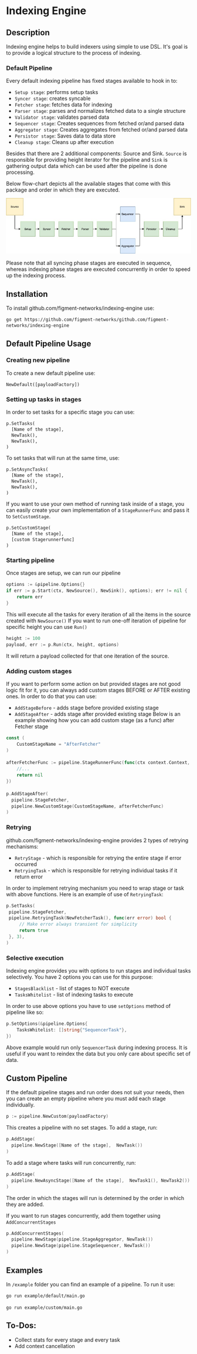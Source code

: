 # Indexing Engine

## Description
Indexing engine helps to build indexers using simple to use DSL. It's goal is to provide a logical structure to
the process of indexing.


### Default Pipeline

Every default indexing pipeline has fixed stages available to hook in to:
* `Setup stage`: performs setup tasks
* `Syncer stage`: creates syncable
* `Fetcher stage`: fetches data for indexing
* `Parser stage`: parses and normalizes fetched data to a single structure
* `Validator stage`: validates parsed data
* `Sequencer stage`: Creates sequences from fetched or/and parsed data
* `Aggregator stage`: Creates aggregates from fetched or/and parsed data
* `Persistor stage`: Saves data to data store
* `Cleanup stage`: Cleans up after execution

Besides that there are 2 additional components: Source and Sink.
`Source` is responsible for providing height iterator for the pipeline and `Sink` is gathering output data which can be used after the pipeline is done processing.

Below flow-chart depicts all the available stages that come with this package and order in which they are executed.

![indexing engine flow chart](/diagram.jpg)

Please note that all syncing phase stages are executed in sequence, whereas indexing phase stages are executed concurrently
in order to speed up the indexing process.

## Installation

To install github.com/figment-networks/indexing-engine use:
```shell script
go get https://github.com/figment-networks/github.com/figment-networks/indexing-engine
```

## Default Pipeline Usage

### Creating new pipeline

To create a new default pipeline use:
```shell script
NewDefault([payloadFactory])
```

### Setting up tasks in stages
In order to set tasks for a specific stage you can use:
```shell script
p.SetTasks(
  [Name of the stage],
  NewTask(),
  NewTask(),
)
```

To set tasks that will run at the same time, use:
```shell script
p.SetAsyncTasks(
  [Name of the stage],
  NewTask(),
  NewTask(),
)
```

If you want to use your own method of running task inside of a stage, you can easily create your own implementation of a `StageRunnerFunc` and pass it to `SetCustomStage`.

```shell script
p.SetCustomStage(
  [Name of the stage],
  [custom Stagerunnerfunc]
)
```


### Starting pipeline
Once stages are setup, we can run our pipeline
```go
options := &pipeline.Options{}
if err := p.Start(ctx, NewSource(), NewSink(), options); err != nil {
    return err
}
```
This will execute all the tasks for every iteration of all the items in the source created with `NewSource()`
If you want to run one-off iteration of pipeline for specific height you can use `Run()`
```go
height := 100
payload, err := p.Run(ctx, height, options)
```
It will return a payload collected for that one iteration of the source.

### Adding custom stages
If you want to perform some action on but provided stages are not good logic fit for it, you can always add
custom stages BEFORE or AFTER existing ones. In order to do that you can use:
* `AddStageBefore` - adds stage before provided existing stage
* `AddStageAfter` - adds stage after provided existing stage
Below is an example showing how you can add custom stage (as a func) after Fetcher stage
```go
const (
    CustomStageName = "AfterFetcher"
)

afterFetcherFunc := pipeline.StageRunnerFunc(func(ctx context.Context, p pipeline.Payload, f pipeline.TaskValidator) error {
    //...
    return nil
})

p.AddStageAfter(
  pipeline.StageFetcher,
  pipeline.NewCustomStage(CustomStageName, afterFetcherFunc)
)
```


 ### Retrying
 github.com/figment-networks/indexing-engine provides 2 types of retrying mechanisms:
 * `RetryStage` - which is responsible for retrying the entire stage if error occurred
 * `RetryingTask` - which is responsible for retrying individual tasks if it return error

 In order to implement retrying mechanism you need to wrap stage or task with above functions.
 Here is an example of use of `RetryingTask`:
 ```go
p.SetTasks(
  pipeline.StageFetcher,
  pipeline.RetryingTask(NewFetcherTask(), func(err error) bool {
      // Make error always transient for simplicity
      return true
  }, 3),
)
```

### Selective execution
Indexing engine provides you with options to run stages and individual tasks selectively.
You have 2 options you can use for this purpose:
* `StagesBlacklist` - list of stages to NOT execute
* `TasksWhitelist` - list of indexing tasks to execute

In order to use above options you have to use `setOptions` method of pipeline like so:
```go
p.SetOptions(&pipeline.Options{
    TasksWhitelist: []string{"SequencerTask"},
})
```
Above example would run only `SequencerTask` during indexing process. It is useful if you want to reindex the data but you only care about specific set of data.

## Custom Pipeline

If the default pipeline stages and run order does not suit your needs, then you can create an empty pipeline where you must add each stage individually.

```go
p := pipeline.NewCustom(payloadFactory)
```

This creates a pipeline with no set stages. To add a stage, run:

```go
p.AddStage(
  pipeline.NewStage([Name of the stage],  NewTask())
)
```

To add a stage where tasks will run concurrently, run:
```go
p.AddStage(
  pipeline.NewAsyncStage([Name of the stage],  NewTask1(), NewTask2())
)
```

The order in which the stages will run is determined by the order in which they are added.


If you want to run stages concurrently, add them together using `AddConcurrentStages`

```go
p.AddConcurrentStages(
  pipeline.NewStage(pipeline.StageAggregator, NewTask())
  pipeline.NewStage(pipeline.StageSequencer, NewTask())
)
```

## Examples
In `/example` folder you can find an example of a pipeline. To run it use:
```shell script
go run example/default/main.go

go run example/custom/main.go
```

## To-Dos:
* Collect stats for every stage and every task
* Add context cancellation
